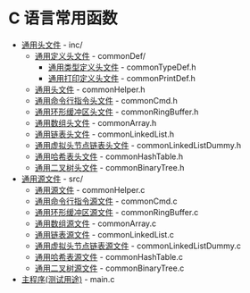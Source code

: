 # C 语言常用函数

- [通用头文件](./inc/) - inc/
  - [通用定义头文件](./inc/commonDef/) - commonDef/
    - [通用类型定义头文件](./inc/commonTypeDef.h) - commonTypeDef.h
    - [通用打印定义头文件](./inc/commonPrintDef.h) - commonPrintDef.h
  - [通用头文件](./inc/commonHelper.h) - commonHelper.h
  - [通用命令行指令头文件](./inc/commonCmd.h) - commonCmd.h
  - [通用环形缓冲区头文件](./inc/commonRingBuffer.h) - commonRingBuffer.h
  - [通用数组头文件](./inc/commonArray.h) - commonArray.h
  - [通用链表头文件](./inc/commonLinkedList.h) - commonLinkedList.h
  - [通用虚拟头节点链表头文件](./inc/commonLinkedListDummy.h) - commonLinkedListDummy.h
  - [通用哈希表头文件](./inc/commonHashTable.h) - commonHashTable.h
  - [通用二叉树头文件](./inc/commonBinaryTree.h) - commonBinaryTree.h
- [通用源文件](./src/) - src/
  - [通用源文件](./src/commonHelper.c) - commonHelper.c
  - [通用命令行指令源文件](./src/commonCmd.c) - commonCmd.c
  - [通用环形缓冲区源文件](./src/commonRingBuffer.c) - commonRingBuffer.c
  - [通用数组源文件](./inc/commonArray.c) - commonArray.c
  - [通用链表源文件](./inc/commonLinkedList.c) - commonLinkedList.c
  - [通用虚拟头节点链表源文件](./inc/commonLinkedListDummy.c) - commonLinkedListDummy.c
  - [通用哈希表源文件](./inc/commonHashTable.c) - commonHashTable.c
  - [通用二叉树源文件](./inc/commonBinaryTree.c) - commonBinaryTree.c
- [主程序(测试用途)](main.c) - main.c
